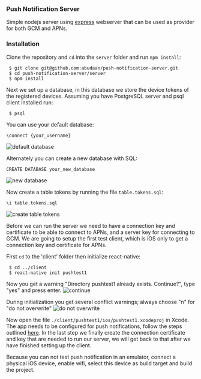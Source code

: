 ### Push Notification Server

Simple nodejs server using [express](http://expressjs.com/) webserver that can be used as provider for both GCM and APNs.



### Installation

Clone the repository and `cd` into the `server` folder and run `npm install`:

```
 $ git clone git@github.com:abudaan/push-notification-server.git
 $ cd push-notification-server/server
 $ npm install
```



Next we set up a database, in this database we store the device tokens of the registered devices. Assuming you have PostgreSQL server and psql client installed run:

```
 $ psql
```

You can use your default database:

```\connect {your_username}```

![default database](./readme-images/psql-1.jpg "default database")


Alternately you can create a new database with SQL:

```CREATE DATABASE your_new_database```

![new database](./readme-images/psql-2.jpg "new database")


Now create a table tokens by running the file `table.tokens.sql`:

```\i table.tokens.sql```

![create table tokens](./readme-images/psql-3.jpg "create table tokens")


Before we can run the server we need to have a connection key and certificate to be able to connect to APNs, and a server key for connecting to GCM. We are going to setup the first test client, which is iOS only to get a connection key and certificate for APNs.

First ```cd``` to the 'client' folder then initialize react-native:

```
 $ cd ../client
 $ react-native init pushtest1
```

Now you get a warning "Directory pushtest1 already exists. Continue?", type "yes" and press enter.
![continue](./readme-images/react-native-init-1.jpg "continue")

During initialization you get several conflict warnings; always choose "n" for "do not overwrite"
![do not overwrite](./readme-images/react-native-init-conflict.jpg "do not overwrite")

Now open the file `./client/pushtest1/ios/pushtest1.xcodeproj` in Xcode. The app needs to be configured for push notifications, follow the steps outlined [here](https://developer.apple.com/library/ios/documentation/IDEs/Conceptual/AppDistributionGuide/AddingCapabilities/AddingCapabilities.html#//apple_ref/doc/uid/TP40012582-CH26-SW6). In the last step we finally create the connection certificate and key that are needed to run our server, we will get back to that after we have finished setting up the client.

Because you can not test push notification in an emulator, connect a physical iOS device, enable wifi, select this device as build target and build the project.

